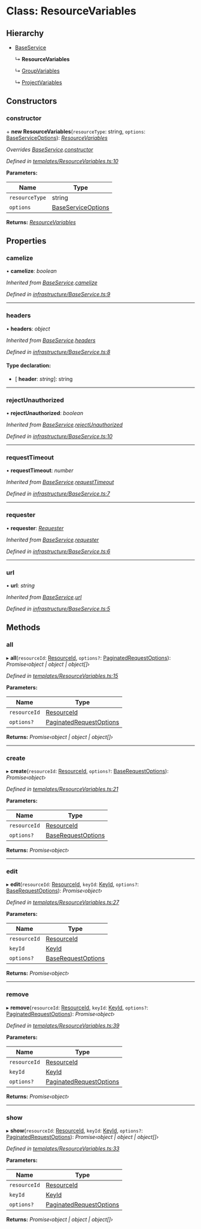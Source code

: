 # Class: ResourceVariables

## Hierarchy

* [BaseService](_infrastructure_baseservice_.baseservice.md)

  ↳ **ResourceVariables**

  ↳ [GroupVariables](_services_groupvariables_.groupvariables.md)

  ↳ [ProjectVariables](_services_projectvariables_.projectvariables.md)

## Constructors

###  constructor

\+ **new ResourceVariables**(`resourceType`: string, `options`: [BaseServiceOptions](../interfaces/_infrastructure_index_.baseserviceoptions.md)): *[ResourceVariables](_templates_resourcevariables_.resourcevariables.md)*

*Overrides [BaseService](_infrastructure_baseservice_.baseservice.md).[constructor](_infrastructure_baseservice_.baseservice.md#constructor)*

*Defined in [templates/ResourceVariables.ts:10](https://github.com/arsdehnel/node-gitlab/blob/c2ee9bb/src/templates/ResourceVariables.ts#L10)*

**Parameters:**

Name | Type |
------ | ------ |
`resourceType` | string |
`options` | [BaseServiceOptions](../interfaces/_infrastructure_index_.baseserviceoptions.md) |

**Returns:** *[ResourceVariables](_templates_resourcevariables_.resourcevariables.md)*

## Properties

###  camelize

• **camelize**: *boolean*

*Inherited from [BaseService](_infrastructure_baseservice_.baseservice.md).[camelize](_infrastructure_baseservice_.baseservice.md#camelize)*

*Defined in [infrastructure/BaseService.ts:9](https://github.com/arsdehnel/node-gitlab/blob/c2ee9bb/src/infrastructure/BaseService.ts#L9)*

___

###  headers

• **headers**: *object*

*Inherited from [BaseService](_infrastructure_baseservice_.baseservice.md).[headers](_infrastructure_baseservice_.baseservice.md#headers)*

*Defined in [infrastructure/BaseService.ts:8](https://github.com/arsdehnel/node-gitlab/blob/c2ee9bb/src/infrastructure/BaseService.ts#L8)*

#### Type declaration:

* \[ **header**: *string*\]: string

___

###  rejectUnauthorized

• **rejectUnauthorized**: *boolean*

*Inherited from [BaseService](_infrastructure_baseservice_.baseservice.md).[rejectUnauthorized](_infrastructure_baseservice_.baseservice.md#rejectunauthorized)*

*Defined in [infrastructure/BaseService.ts:10](https://github.com/arsdehnel/node-gitlab/blob/c2ee9bb/src/infrastructure/BaseService.ts#L10)*

___

###  requestTimeout

• **requestTimeout**: *number*

*Inherited from [BaseService](_infrastructure_baseservice_.baseservice.md).[requestTimeout](_infrastructure_baseservice_.baseservice.md#requesttimeout)*

*Defined in [infrastructure/BaseService.ts:7](https://github.com/arsdehnel/node-gitlab/blob/c2ee9bb/src/infrastructure/BaseService.ts#L7)*

___

###  requester

• **requester**: *[Requester](../interfaces/_infrastructure_index_.requester.md)*

*Inherited from [BaseService](_infrastructure_baseservice_.baseservice.md).[requester](_infrastructure_baseservice_.baseservice.md#requester)*

*Defined in [infrastructure/BaseService.ts:6](https://github.com/arsdehnel/node-gitlab/blob/c2ee9bb/src/infrastructure/BaseService.ts#L6)*

___

###  url

• **url**: *string*

*Inherited from [BaseService](_infrastructure_baseservice_.baseservice.md).[url](_infrastructure_baseservice_.baseservice.md#url)*

*Defined in [infrastructure/BaseService.ts:5](https://github.com/arsdehnel/node-gitlab/blob/c2ee9bb/src/infrastructure/BaseService.ts#L5)*

## Methods

###  all

▸ **all**(`resourceId`: [ResourceId](../modules/_services_index_.md#resourceid), `options?`: [PaginatedRequestOptions](../interfaces/_infrastructure_index_.paginatedrequestoptions.md)): *Promise‹object | object | object[]›*

*Defined in [templates/ResourceVariables.ts:15](https://github.com/arsdehnel/node-gitlab/blob/c2ee9bb/src/templates/ResourceVariables.ts#L15)*

**Parameters:**

Name | Type |
------ | ------ |
`resourceId` | [ResourceId](../modules/_services_index_.md#resourceid) |
`options?` | [PaginatedRequestOptions](../interfaces/_infrastructure_index_.paginatedrequestoptions.md) |

**Returns:** *Promise‹object | object | object[]›*

___

###  create

▸ **create**(`resourceId`: [ResourceId](../modules/_services_index_.md#resourceid), `options?`: [BaseRequestOptions](../interfaces/_infrastructure_index_.baserequestoptions.md)): *Promise‹object›*

*Defined in [templates/ResourceVariables.ts:21](https://github.com/arsdehnel/node-gitlab/blob/c2ee9bb/src/templates/ResourceVariables.ts#L21)*

**Parameters:**

Name | Type |
------ | ------ |
`resourceId` | [ResourceId](../modules/_services_index_.md#resourceid) |
`options?` | [BaseRequestOptions](../interfaces/_infrastructure_index_.baserequestoptions.md) |

**Returns:** *Promise‹object›*

___

###  edit

▸ **edit**(`resourceId`: [ResourceId](../modules/_services_index_.md#resourceid), `keyId`: [KeyId](../modules/_services_index_.md#keyid), `options?`: [BaseRequestOptions](../interfaces/_infrastructure_index_.baserequestoptions.md)): *Promise‹object›*

*Defined in [templates/ResourceVariables.ts:27](https://github.com/arsdehnel/node-gitlab/blob/c2ee9bb/src/templates/ResourceVariables.ts#L27)*

**Parameters:**

Name | Type |
------ | ------ |
`resourceId` | [ResourceId](../modules/_services_index_.md#resourceid) |
`keyId` | [KeyId](../modules/_services_index_.md#keyid) |
`options?` | [BaseRequestOptions](../interfaces/_infrastructure_index_.baserequestoptions.md) |

**Returns:** *Promise‹object›*

___

###  remove

▸ **remove**(`resourceId`: [ResourceId](../modules/_services_index_.md#resourceid), `keyId`: [KeyId](../modules/_services_index_.md#keyid), `options?`: [PaginatedRequestOptions](../interfaces/_infrastructure_index_.paginatedrequestoptions.md)): *Promise‹object›*

*Defined in [templates/ResourceVariables.ts:39](https://github.com/arsdehnel/node-gitlab/blob/c2ee9bb/src/templates/ResourceVariables.ts#L39)*

**Parameters:**

Name | Type |
------ | ------ |
`resourceId` | [ResourceId](../modules/_services_index_.md#resourceid) |
`keyId` | [KeyId](../modules/_services_index_.md#keyid) |
`options?` | [PaginatedRequestOptions](../interfaces/_infrastructure_index_.paginatedrequestoptions.md) |

**Returns:** *Promise‹object›*

___

###  show

▸ **show**(`resourceId`: [ResourceId](../modules/_services_index_.md#resourceid), `keyId`: [KeyId](../modules/_services_index_.md#keyid), `options?`: [PaginatedRequestOptions](../interfaces/_infrastructure_index_.paginatedrequestoptions.md)): *Promise‹object | object | object[]›*

*Defined in [templates/ResourceVariables.ts:33](https://github.com/arsdehnel/node-gitlab/blob/c2ee9bb/src/templates/ResourceVariables.ts#L33)*

**Parameters:**

Name | Type |
------ | ------ |
`resourceId` | [ResourceId](../modules/_services_index_.md#resourceid) |
`keyId` | [KeyId](../modules/_services_index_.md#keyid) |
`options?` | [PaginatedRequestOptions](../interfaces/_infrastructure_index_.paginatedrequestoptions.md) |

**Returns:** *Promise‹object | object | object[]›*
